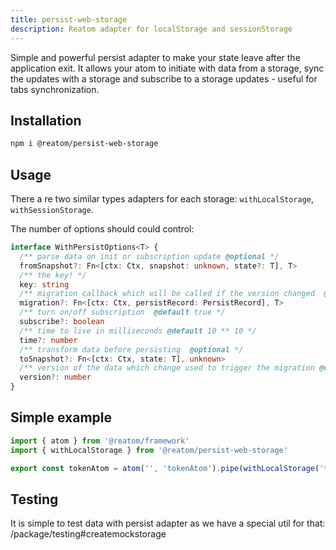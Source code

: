 ```yaml
---
title: persist-web-storage
description: Reatom adapter for localStorage and sessionStorage
---
```


Simple and powerful persist adapter to make your state leave after the application exit. It allows your atom to initiate with data from a storage, sync the updates with a storage and subscribe to a storage updates - useful for tabs synchronization.

## Installation

```sh
npm i @reatom/persist-web-storage
```

## Usage

There a re two similar types adapters for each storage: `withLocalStorage`, `withSessionStorage`.

The number of options should could control:

```ts
interface WithPersistOptions<T> {
  /** parse data on init or subscription update @optional */
  fromSnapshot?: Fn<[ctx: Ctx, snapshot: unknown, state?: T], T>
  /** the key! */
  key: string
  /** migration callback which will be called if the version changed  @optional */
  migration?: Fn<[ctx: Ctx, persistRecord: PersistRecord], T>
  /** turn on/off subscription  @default true */
  subscribe?: boolean
  /** time to live in milliseconds @default 10 ** 10 */
  time?: number
  /** transform data before persisting  @optional */
  toSnapshot?: Fn<[ctx: Ctx, state: T], unknown>
  /** version of the data which change used to trigger the migration @default 0 */
  version?: number
}
```

## Simple example

```ts
import { atom } from '@reatom/framework'
import { withLocalStorage } from '@reatom/persist-web-storage'

export const tokenAtom = atom('', 'tokenAtom').pipe(withLocalStorage('token'))
```

## Testing

It is simple to test data with persist adapter as we have a special util for that: /package/testing#createmockstorage
